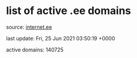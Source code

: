 # list of active .ee domains

source: [internet.ee](https://internet.ee/domains/ee-zone-file)

last update: Fri, 25 Jun 2021 03:50:19 +0000

active domains: 140725
